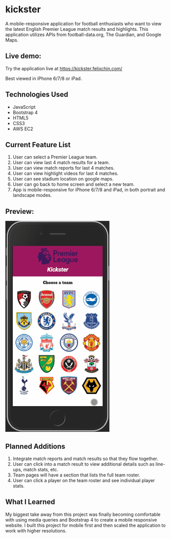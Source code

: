 # kickster

A mobile-responsive application for football enthusiasts who want to view the latest English Premier League match results and highlights. This application utilizes APIs from football-data.org, The Guardian, and Google Maps.

## Live demo:

Try the application live at https://kickster.felixchin.com/

Best viewed in iPhone 6/7/8 or iPad.

## Technologies Used

- JavaScript
- Bootstrap 4
- HTML5
- CSS3
- AWS EC2

## Current Feature List

1. User can select a Premier League team.
2. User can view last 4 match results for a team.
3. User can view match reports for last 4 matches.
4. User can view highlight videos for last 4 matches.
5. User can see stadium location on google maps.
6. User can go back to home screen and select a new team.
7. App is mobile-responsive for iPhone 6/7/8 and iPad, in both portrait and landscape modes.

## Preview:

![kickster](./kickster.gif )

## Planned Additions

1. Integrate match reports and match results so that they flow together.
2. User can click into a match result to view additional details such as line-ups, match stats, etc.
3. Team pages will have a section that lists the full team roster.
4. User can click a player on the team roster and see individual player stats.

## What I Learned

My biggest take away from this project was finally becoming comfortable with using media queries and Bootstrap 4 to create a mobile responsive website. I built this project for mobile first and then scaled the application to work with higher resolutions.
